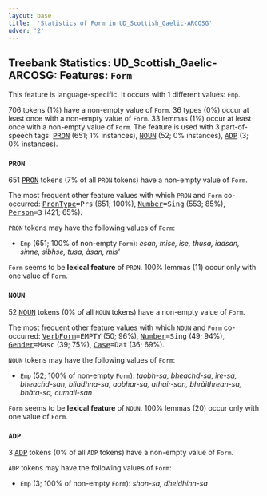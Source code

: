 ```yaml
---
layout: base
title:  'Statistics of Form in UD_Scottish_Gaelic-ARCOSG'
udver: '2'
---
```


## Treebank Statistics: UD_Scottish_Gaelic-ARCOSG: Features: `Form`

This feature is language-specific.
It occurs with 1 different values: `Emp`.

706 tokens (1%) have a non-empty value of `Form`.
36 types (0%) occur at least once with a non-empty value of `Form`.
33 lemmas (1%) occur at least once with a non-empty value of `Form`.
The feature is used with 3 part-of-speech tags: <tt><a href="gd_arcosg-pos-PRON.html">PRON</a></tt> (651; 1% instances), <tt><a href="gd_arcosg-pos-NOUN.html">NOUN</a></tt> (52; 0% instances), <tt><a href="gd_arcosg-pos-ADP.html">ADP</a></tt> (3; 0% instances).

### `PRON`

651 <tt><a href="gd_arcosg-pos-PRON.html">PRON</a></tt> tokens (7% of all `PRON` tokens) have a non-empty value of `Form`.

The most frequent other feature values with which `PRON` and `Form` co-occurred: <tt><a href="gd_arcosg-feat-PronType.html">PronType</a></tt><tt>=Prs</tt> (651; 100%), <tt><a href="gd_arcosg-feat-Number.html">Number</a></tt><tt>=Sing</tt> (553; 85%), <tt><a href="gd_arcosg-feat-Person.html">Person</a></tt><tt>=3</tt> (421; 65%).

`PRON` tokens may have the following values of `Form`:

* `Emp` (651; 100% of non-empty `Form`): <em>esan, mise, ise, thusa, iadsan, sinne, sibhse, tusa, àsan, mis'</em>

`Form` seems to be **lexical feature** of `PRON`. 100% lemmas (11) occur only with one value of `Form`.

### `NOUN`

52 <tt><a href="gd_arcosg-pos-NOUN.html">NOUN</a></tt> tokens (0% of all `NOUN` tokens) have a non-empty value of `Form`.

The most frequent other feature values with which `NOUN` and `Form` co-occurred: <tt><a href="gd_arcosg-feat-VerbForm.html">VerbForm</a></tt><tt>=EMPTY</tt> (50; 96%), <tt><a href="gd_arcosg-feat-Number.html">Number</a></tt><tt>=Sing</tt> (49; 94%), <tt><a href="gd_arcosg-feat-Gender.html">Gender</a></tt><tt>=Masc</tt> (39; 75%), <tt><a href="gd_arcosg-feat-Case.html">Case</a></tt><tt>=Dat</tt> (36; 69%).

`NOUN` tokens may have the following values of `Form`:

* `Emp` (52; 100% of non-empty `Form`): <em>taobh-sa, bheachd-sa, ìre-sa, bheachd-san, bliadhna-sa, aobhar-sa, athair-san, bhràithrean-sa, bhàta-sa, cumail-san</em>

`Form` seems to be **lexical feature** of `NOUN`. 100% lemmas (20) occur only with one value of `Form`.

### `ADP`

3 <tt><a href="gd_arcosg-pos-ADP.html">ADP</a></tt> tokens (0% of all `ADP` tokens) have a non-empty value of `Form`.

`ADP` tokens may have the following values of `Form`:

* `Emp` (3; 100% of non-empty `Form`): <em>shon-sa, dheidhinn-sa</em>

